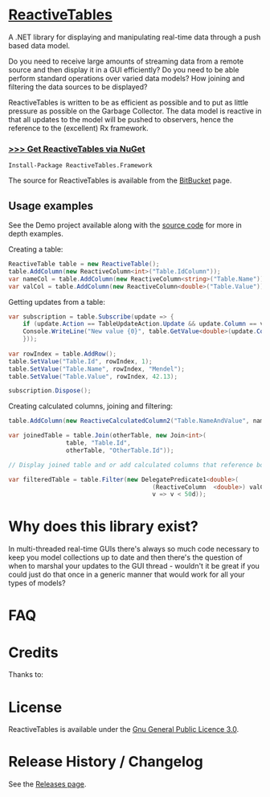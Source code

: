 [ReactiveTables](https://bitbucket.org/mendelmonteiro/reactivetables)
================================================

A .NET library for displaying and manipulating real-time data through a push based data model.

Do you need to receive large amounts of streaming data from a remote source and then display it in a GUI efficiently?  Do you need to be able perform standard operations over varied data models?  How joining and filtering the data sources to be displayed?

ReactiveTables is written to be as efficient as possible and to put as little pressure as possible on the Garbage Collector.  The data model is reactive in that all updates to the model will be pushed to observers, hence the reference to the (excellent) Rx framework.

### [>>> Get ReactiveTables via NuGet](http://nuget.org/List/Packages/ReactiveTables.Framework)

```
Install-Package ReactiveTables.Framework
```

The source for ReactiveTables is available from the [BitBucket](https://bitbucket.org/mendelmonteiro/reactivetables) page.

## Usage examples

See the Demo project available along with the [source code](https://bitbucket.org/mendelmonteiro/reactivetables/src) for more in depth examples.

Creating a table:

```csharp
ReactiveTable table = new ReactiveTable();
table.AddColumn(new ReactiveColumn<int>("Table.IdColumn"));
var nameCol = table.AddColumn(new ReactiveColumn<string>("Table.Name"));
var valCol = table.AddColumn(new ReactiveColumn<double>("Table.Value"));

```
    
Getting updates from a table:

```csharp
var subscription = table.Subscribe(update => {
    if (update.Action == TableUpdateAction.Update && update.Column == valCol) 
    Console.WriteLine("New value {0}", table.GetValue<double>(update.Column.ColumnId, update.RowIndex);
    }));
    
var rowIndex = table.AddRow();
table.SetValue("Table.Id", rowIndex, 1);
table.SetValue("Table.Name", rowIndex, "Mendel");
table.SetValue("Table.Value", rowIndex, 42.13);

subscription.Dispose();
```
Creating calculated columns, joining and filtering:

```csharp
table.AddColumn(new ReactiveCalculatedColumn2("Table.NameAndValue", nameCol, valCol, (n, v) => n + " has " + v);

var joinedTable = table.Join(otherTable, new Join<int>(
                table, "Table.Id",
                otherTable, "OtherTable.Id"));

// Display joined table and or add calculated columns that reference both tables

var filteredTable = table.Filter(new DelegatePredicate1<double>(
                                        (ReactiveColumn  <double>) valCol, 
                                        v => v < 50d));
```

# Why does this library exist?

In multi-threaded real-time GUIs there's always so much code necessary to keep you  model collections up to date and then there's the question of when to marshal your updates to the GUI thread - wouldn't it be great if you could just do that once in a generic manner that would work for all your types of models?  



# FAQ


# Credits

Thanks to:


# License

ReactiveTables is available under the [Gnu General Public Licence 3.0](http://www.gnu.org/licenses/).

# Release History / Changelog

See the [Releases page](https://bitbucket.org/mendelmonteiro/reactivetables/downloads).
